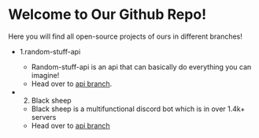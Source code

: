 # Welcome to Our Github Repo!
Here you will find all open-source projects of ours in different branches!

* 1.random-stuff-api 
  * Random-stuff-api is an api that can basically do everything you can imagine!
  * Head over to [api branch]().         
  
* 2. Black sheep
  * Black sheep is a multifunctional discord bot which is in over 1.4k+ servers
  * Head over to [api branch]()
  
